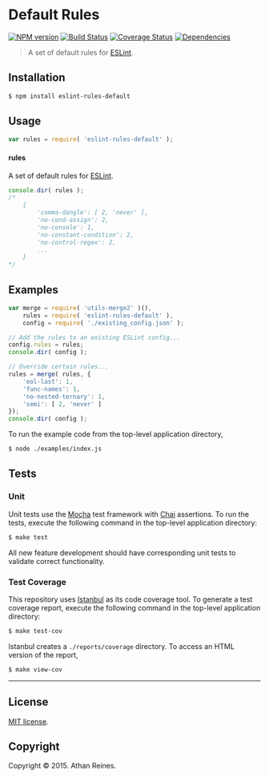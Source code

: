 Default Rules
===
[![NPM version][npm-image]][npm-url] [![Build Status][travis-image]][travis-url] [![Coverage Status][codecov-image]][codecov-url] [![Dependencies][dependencies-image]][dependencies-url]

> A set of default rules for [ESLint](http://eslint.org/).


## Installation

``` bash
$ npm install eslint-rules-default
```


## Usage

``` javascript
var rules = require( 'eslint-rules-default' );
```

#### rules

A set of default rules for [ESLint](http://eslint.org/).

``` javascript
console.dir( rules );
/*
	{
		'comma-dangle': [ 2, 'never' ],
		'no-cond-assign': 2,
		'no-console': 1,
		'no-constant-condition': 2,
		'no-control-regex': 2,
		...
	}
*/
```


## Examples

``` javascript
var merge = require( 'utils-merge2' )(),
	rules = require( 'eslint-rules-default' ),
	config = require( './existing_config.json' );

// Add the rules to an existing ESLint config...
config.rules = rules;
console.dir( config );

// Override certain rules...
rules = merge( rules, {
	'eol-last': 1,
	'func-names': 1,
	'no-nested-ternary': 1,
	'semi': [ 2, 'never' ]
});
console.dir( config );
```

To run the example code from the top-level application directory,

``` bash
$ node ./examples/index.js
```


## Tests

### Unit

Unit tests use the [Mocha](http://mochajs.org/) test framework with [Chai](http://chaijs.com) assertions. To run the tests, execute the following command in the top-level application directory:

``` bash
$ make test
```

All new feature development should have corresponding unit tests to validate correct functionality.


### Test Coverage

This repository uses [Istanbul](https://github.com/gotwarlost/istanbul) as its code coverage tool. To generate a test coverage report, execute the following command in the top-level application directory:

``` bash
$ make test-cov
```

Istanbul creates a `./reports/coverage` directory. To access an HTML version of the report,

``` bash
$ make view-cov
```


---
## License

[MIT license](http://opensource.org/licenses/MIT).


## Copyright

Copyright &copy; 2015. Athan Reines.


[npm-image]: http://img.shields.io/npm/v/eslint-rules-default.svg
[npm-url]: https://npmjs.org/package/eslint-rules-default

[travis-image]: http://img.shields.io/travis/kgryte/eslint-rules-default/master.svg
[travis-url]: https://travis-ci.org/kgryte/eslint-rules-default

[codecov-image]: https://img.shields.io/codecov/c/github/kgryte/eslint-rules-default/master.svg
[codecov-url]: https://codecov.io/github/kgryte/eslint-rules-default?branch=master

[dependencies-image]: http://img.shields.io/david/kgryte/eslint-rules-default.svg
[dependencies-url]: https://david-dm.org/kgryte/eslint-rules-default

[dev-dependencies-image]: http://img.shields.io/david/dev/kgryte/eslint-rules-default.svg
[dev-dependencies-url]: https://david-dm.org/dev/kgryte/eslint-rules-default

[github-issues-image]: http://img.shields.io/github/issues/kgryte/eslint-rules-default.svg
[github-issues-url]: https://github.com/kgryte/eslint-rules-default/issues

